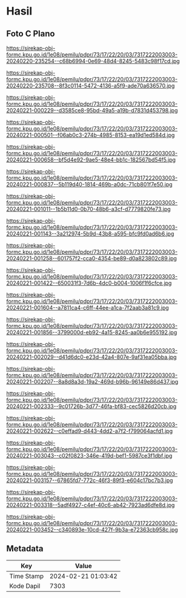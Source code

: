 # Hasil

## Foto C Plano

https://sirekap-obj-formc.kpu.go.id/1e08/pemilu/pdpr/73/17/22/20/03/7317222003003-20240220-235254--c68b6994-0e69-48d4-8245-5483c98f17cd.jpg

https://sirekap-obj-formc.kpu.go.id/1e08/pemilu/pdpr/73/17/22/20/03/7317222003003-20240220-235708--8f3c0114-5472-4136-a5f9-ade70a636570.jpg

https://sirekap-obj-formc.kpu.go.id/1e08/pemilu/pdpr/73/17/22/20/03/7317222003003-20240221-000229--d3585ce8-95bd-49a5-a19b-d7831d453798.jpg

https://sirekap-obj-formc.kpu.go.id/1e08/pemilu/pdpr/73/17/22/20/03/7317222003003-20240221-000501--f06ab0c3-274b-4985-8153-ea19d1ed584d.jpg

https://sirekap-obj-formc.kpu.go.id/1e08/pemilu/pdpr/73/17/22/20/03/7317222003003-20240221-000658--bf5d4e92-9ae5-48e4-bb1c-182567bd54f5.jpg

https://sirekap-obj-formc.kpu.go.id/1e08/pemilu/pdpr/73/17/22/20/03/7317222003003-20240221-000837--5b119d40-1814-469b-a0dc-71cb801f7e50.jpg

https://sirekap-obj-formc.kpu.go.id/1e08/pemilu/pdpr/73/17/22/20/03/7317222003003-20240221-001011--1b5b11d0-0b70-48b6-a3cf-d7779820fe73.jpg

https://sirekap-obj-formc.kpu.go.id/1e08/pemilu/pdpr/73/17/22/20/03/7317222003003-20240221-001143--3a212974-5b9d-43b8-a595-bfc9fd0ad6b6.jpg

https://sirekap-obj-formc.kpu.go.id/1e08/pemilu/pdpr/73/17/22/20/03/7317222003003-20240221-001258--601757f2-cca0-4354-be89-d0a823802c89.jpg

https://sirekap-obj-formc.kpu.go.id/1e08/pemilu/pdpr/73/17/22/20/03/7317222003003-20240221-001422--650031f3-7d6b-4dc0-b004-1006f1f6cfce.jpg

https://sirekap-obj-formc.kpu.go.id/1e08/pemilu/pdpr/73/17/22/20/03/7317222003003-20240221-001604--a7811ca4-c6ff-44ee-a1ca-7f2aab3a81c9.jpg

https://sirekap-obj-formc.kpu.go.id/1e08/pemilu/pdpr/73/17/22/20/03/7317222003003-20240221-001856--3799000d-eb92-4a15-8245-aa0b6e955192.jpg

https://sirekap-obj-formc.kpu.go.id/1e08/pemilu/pdpr/73/17/22/20/03/7317222003003-20240221-002029--d41d6dc0-e23d-42a4-807e-9af31ea05bba.jpg

https://sirekap-obj-formc.kpu.go.id/1e08/pemilu/pdpr/73/17/22/20/03/7317222003003-20240221-002207--8a8d8a3d-19a2-469d-b96b-96149e86d437.jpg

https://sirekap-obj-formc.kpu.go.id/1e08/pemilu/pdpr/73/17/22/20/03/7317222003003-20240221-002333--9c01726b-3d77-46fa-bf83-cec5826d20cb.jpg

https://sirekap-obj-formc.kpu.go.id/1e08/pemilu/pdpr/73/17/22/20/03/7317222003003-20240221-002622--c0effad9-d443-4dd2-a7f2-f799064acfd1.jpg

https://sirekap-obj-formc.kpu.go.id/1e08/pemilu/pdpr/73/17/22/20/03/7317222003003-20240221-003043--c02f0823-346e-419d-bef1-5987ce3f1dbf.jpg

https://sirekap-obj-formc.kpu.go.id/1e08/pemilu/pdpr/73/17/22/20/03/7317222003003-20240221-003157--67865fd7-772c-46f3-89f3-e604c17bc7b3.jpg

https://sirekap-obj-formc.kpu.go.id/1e08/pemilu/pdpr/73/17/22/20/03/7317222003003-20240221-003318--5adf4927-c4ef-40c6-ab42-7923ad6dfe8d.jpg

https://sirekap-obj-formc.kpu.go.id/1e08/pemilu/pdpr/73/17/22/20/03/7317222003003-20240221-003452--c340893e-10cd-427f-9b3a-e72363cb958c.jpg


## Metadata

| Key        | Value               |
| ---------- | ------------------- |
| Time Stamp | 2024-02-21 01:03:42 |
| Kode Dapil | 7303                |



